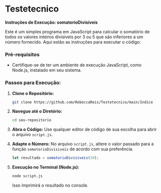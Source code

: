 # Testetecnico
**Instruções de Execução: somatorioDivisiveis**

Este é um simples programa em JavaScript para calcular o somatório de todos os valores inteiros divisíveis por 3 ou 5 que são inferiores a um número fornecido. Aqui estão as instruções para executar o código:

### Pré-requisitos

- Certifique-se de ter um ambiente de execução JavaScript, como Node.js, instalado em seu sistema.

### Passos para Execução:

1. **Clone o Repositório:**
   ```bash
   git clone https://github.com/RebeccaReis/Testetecnico/main/Indice
   ```

2. **Navegue até o Diretório:**
   ```bash
   cd seu-repositorio
   ```

3. **Abra o Código:**
   Use qualquer editor de código de sua escolha para abrir o arquivo `script.js`.

4. **Adapte o Número:**
   No arquivo `script.js`, altere o valor passado para a função `somatorioDivisiveis` de acordo com sua preferência.
   ```javascript
   let resultado = somatorioDivisiveis(10);
   ```

5. **Execução no Terminal (Node.js):**
   ```bash
   node script.js
   ```
   Isso imprimirá o resultado no console.
